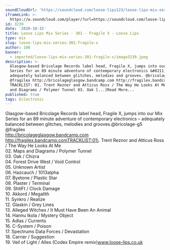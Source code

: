 ```yaml
---
soundCloudUrl: 'https://soundcloud.com/loose-lips123/loose-lips-mix-series-301-fragile-x'
iframeLink: >-
  https://w.soundcloud.com/player/?url=https://soundcloud.com/loose-lips123/loose-lips-mix-series-301-fragile-x&color=00aabb&auto_play=false&hide_related=false&show_comments=true&show_user=true&show_reposts=false
id: 3239
date: '2020-10-15'
title: Loose Lips Mix Series - 301 - Fragile X - Loose Lips
type: mix
slug: loose-lips-mix-series-301-fragile-x
author: 100
banner:
  - imported/loose-lips-mix-series-301-fragile-x/image3239.jpeg
description: >-
  Glasgow-based Bricolage Records label head, Fragile X, jumps into our Mix
  Series for an 89 minute adventure of contemporary electronics &#8211;
  adequately balanced between glitches, melodies and grooves. @bricolage-g5
  @fragilex http://bricolageglasgow.bandcamp.com http://fragilex.bandcamp.com
  TRACKLIST: 01. Trent Reznor and Atticus Ross / The Way He Looks At Me 02. Maps
  and Diagrams / Polymer Tunnel 03. Oak [...]Read More...
published: true
tags: Eclectronic
---
```

Glasgow-based Bricolage Records label head, Fragile X, jumps into our Mix Series for an 89 minute adventure of contemporary electronics – adequately balanced between glitches, melodies and grooves.@bricolage-g5  
@fragilex  
http://bricolageglasgow.bandcamp.com  
http://fragilex.bandcamp.comTRACKLIST:01\. Trent Reznor and Atticus Ross / The Way He Looks At Me  
02\. Maps and Diagrams / Polymer Tunnel  
03\. Oak / Chizra  
04\. Forest Drive West / Void Control  
05\. Unknown Artist  
06\. Hazcauch / 1013alpha  
07\. Byetone / Plastic Star  
08\. Plaster / Terminal  
09\. ShtiFt / Clock Damage  
10\. Akkord / Megalith  
11\. Synkro / Realize  
12\. Glaskin / Grey Lines  
13\. Alleged Witches / It Must Have Been An Animal  
14\. Hannu Ikola / Mystery Object  
15\. Adlas / Currents  
16\. C-System / Poison  
17\. Spectrums Data Forces / Devastation  
18\. Carrier / Suggestion  
19\. Veil of Light / Alles (Codex Empire remix)www.loose-lips.co.uk
